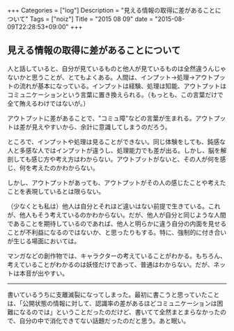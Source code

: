+++
Categories = ["log"]
Description = "見える情報の取得に差があることについて"
Tags = ["noiz"]
Title = "2015 08 09"
date = "2015-08-09T22:28:53+09:00"
+++

## 見える情報の取得に差があることについて
人と話していると、自分が見ているものと他人が見ているものは全然違うんじゃないかと思うことが、とてもよくある。人間は、インプット→処理→アウトプットの流れが基本になっている。インプットは経験、処理は知能、アウトプットはコミュニケーションという言葉に置き換えられる。（もっとも、この言葉だけで全て賄えるわけではないが。）

アウトプットに差があることで、"コミュ障"などの言葉が生まれる。アウトプットは差が見えやすいから、余計に意識してしまうのだろう。

ところで、インプットや処理は見ることができない。同じ体験をしても、鈍感な人と多感な人ではインプットが違うし、処理能力でも差が出る。しかし、脳を解剖しても感じ方や考え方はわからない。アウトプットがないと、その人が何を感じ、何を考えたのかわからない。

しかし、アウトプットがあっても、アウトプットがその人の感じたことや考えたことを表現しているとは限らない。

（少なくとも私は）他人は自分とそれほど違いはない前提で生きている。これが、他人もそう考えているのかわからない。だが、他人が自分と同じような人間であることを期待しているのであれば、他人と明らかに違う自分の内面を見せることが不利益になるのではないか、と思ったりもする。特に、強制的に付き合いが生じる場面においては。

マンガなどの創作物では、キャラクターの考えていることがわかる。もちろん、考えていることがわかるのは妖怪だけであって、普通はわからない。だが、ネットは本音が出やすい。

----

書いているうちに支離滅裂になってしまった。最初に書こうと思っていたことは、「公開状態の情報に対して、認識率の差があるほどコミュニケーションは困難になるのでは」ということだったのだけど、書いてて全然まとまらなかったので、自分の中で消化できてない話題だったのだと思う。あと眠い。
